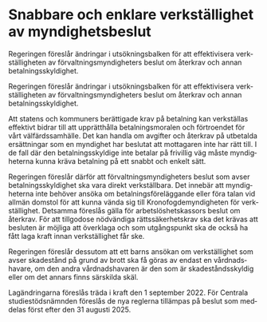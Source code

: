 # Snabbare och enklare verkställighet av myndighetsbeslut

Regeringen föreslår ändringar i utsök­nings­balken för att effekti­visera verk­ställig­heten av förvalt­nings­myndig­heters beslut om åter­krav och annan betal­nings­skyldighet.

Regeringen föreslår ändringar i utsök­nings­balken för att effekti­visera verk­ställig­heten av förvalt­nings­myndig­heters beslut om åter­krav och annan betal­nings­skyldighet.

Att statens och kom­muners berät­tigade krav på betal­ning kan verk­ställas effektivt bidrar till att upp­rätt­hålla betal­nings­moralen och för­troen­det för vårt väl­färds­sam­hälle. Det kan handla om avgifter och återkrav på utbetalda ersätt­ningar som en myndig­het har beslutat att mot­tagaren inte har rätt till. I de fall där den betal­nings­skyldige inte betalar på frivillig väg måste myndig­heterna kunna kräva betal­ning på ett snabbt och enkelt sätt.

Regeringen föreslår därför att förvalt­nings­myndig­heters beslut som avser betal­nings­skyldig­het ska vara direkt verk­ställbara. Det innebär att myndig­heterna inte behöver ansöka om betal­nings­före­läggande eller föra talan vid allmän domstol för att kunna vända sig till Krono­fogde­myndig­heten för verk­ställighet. Detsamma föreslås gälla för arbets­lös­hets­kassors beslut om återkrav. För att till­godose nöd­vändiga rätts­säker­hets­krav ska det krävas att besluten är möj­liga att över­klaga och som utgångs­punkt ska de också ha fått laga kraft innan verk­ställig­het får ske.

Regeringen före­slår dess­utom att ett barns ansökan om verk­ställighet som avser skade­stånd på grund av brott ska få göras av endast en vård­nads­havare, om den andra vård­nads­havaren är den som är skade­stånds­skyldig eller om det annars finns särskilda skäl.

Lagändringarna före­slås träda i kraft den 1 september 2022. För Centrala studie­stöds­nämnden föreslås de nya reglerna tillämpas på beslut som med­delas först efter den 31 augusti 2025.
